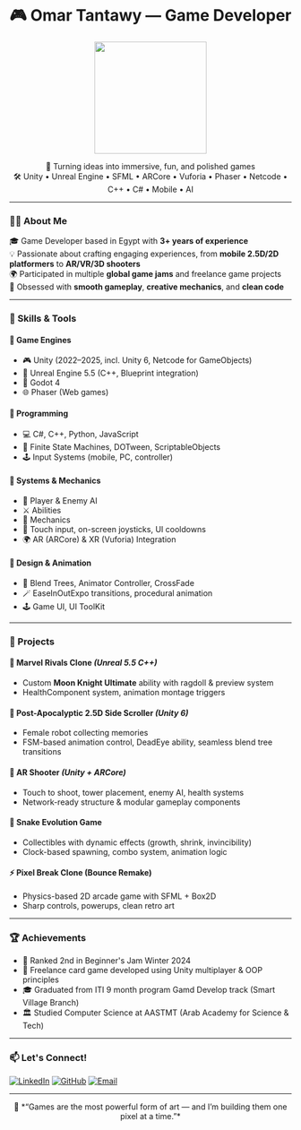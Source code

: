 <h1 align="center">🎮 Omar Tantawy — Game Developer</h1>

<p align="center">
  <img src="https://media.giphy.com/media/Y4z9olnoVl5QI/giphy.gif" width="200"/>
</p>

<p align="center">
  🚀 Turning ideas into immersive, fun, and polished games <br>
  🛠 Unity • Unreal Engine • SFML • ARCore • Vuforia • Phaser • Netcode • C++ • C# • Mobile • AI
</p>

---

### 👨‍💻 About Me

🎓 Game Developer based in Egypt with **3+ years of experience**  
💡 Passionate about crafting engaging experiences, from **mobile 2.5D/2D platformers** to **AR/VR/3D shooters**  
🌍 Participated in multiple **global game jams** and freelance game projects  
🎯 Obsessed with **smooth gameplay**, **creative mechanics**, and **clean code**

---

### 🧠 Skills & Tools

#### 🧩 Game Engines
- 🎮 Unity (2022–2025, incl. Unity 6, Netcode for GameObjects)
- 🧊 Unreal Engine 5.5 (C++, Blueprint integration)
- 🧱 Godot 4
- 🌐 Phaser (Web games)

#### 🧠 Programming
- 💻 C#, C++, Python, JavaScript
- 🧠 Finite State Machines, DOTween, ScriptableObjects
- 🕹 Input Systems (mobile, PC, controller)

#### 💼 Systems & Mechanics
- 🧠 Player & Enemy AI
- ⚔️ Abilities
- 🔫 Mechanics
- 📱 Touch input, on-screen joysticks, UI cooldowns
- 🌍 AR (ARCore) & XR (Vuforia) Integration

#### 🎨 Design & Animation
- 🧬 Blend Trees, Animator Controller, CrossFade
- 🪄 EaseInOutExpo transitions, procedural animation
- 🕹 Game UI, UI ToolKit

---

### 🧪 Projects

#### 🔫 Marvel Rivals Clone *(Unreal 5.5 C++)*
- Custom **Moon Knight Ultimate** ability with ragdoll & preview system
- HealthComponent system, animation montage triggers

#### 🤖 Post-Apocalyptic 2.5D Side Scroller *(Unity 6)*
- Female robot collecting memories
- FSM-based animation control, DeadEye ability, seamless blend tree transitions

#### 🧠 AR Shooter *(Unity + ARCore)*
- Touch to shoot, tower placement, enemy AI, health systems
- Network-ready structure & modular gameplay components

#### 🧩 Snake Evolution Game
- Collectibles with dynamic effects (growth, shrink, invincibility)
- Clock-based spawning, combo system, animation logic

#### ⚡ Pixel Break Clone (Bounce Remake)
- Physics-based 2D arcade game with SFML + Box2D
- Sharp controls, powerups, clean retro art

---

### 🏆 Achievements

- 🥇 Ranked 2nd in Beginner's Jam Winter 2024
- 💼 Freelance card game developed using Unity multiplayer & OOP principles
- 🎓 Graduated from ITI 9 month program Gamd Develop track (Smart Village Branch)
- 🏛 Studied Computer Science at AASTMT (Arab Academy for Science & Tech)

---

### 📫 Let's Connect!

<p align="left">
  <a href="www.linkedin.com/in/tantawiiumar" target="_blank"><img alt="LinkedIn" src="https://img.shields.io/badge/LinkedIn-blue?style=flat-square&logo=linkedin"></a>
  <a href="https://github.com/Tantawiii" target="_blank"><img alt="GitHub" src="https://img.shields.io/badge/GitHub-black?style=flat-square&logo=github"></a>
  <a href="mailto:o.tantawy.o@gmail.com"><img alt="Email" src="https://img.shields.io/badge/Email-red?style=flat-square&logo=gmail"></a>
</p>

---

<p align="center">
  🧠 *“Games are the most powerful form of art — and I’m building them one pixel at a time.”*
</p>
